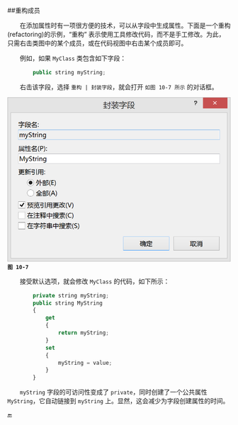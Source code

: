 ##重构成员

&emsp;&emsp;在添加属性时有一项很方便的技术，可以从字段中生成属性。下面是一个重构(refactoring)的示例，“重构” 表示使用工具修改代码，而不是手工修改。为此，只需右击类图中的某个成员，或在代码视图中右击某个成员即可。

&emsp;&emsp;例如，如果 `MyClass` 类包含如下字段：

```javascript
        public string myString;
```

&emsp;&emsp;右击该字段，选择 `重构 | 封装字段`，就会打开 `如图 10-7 所示` 的对话框。


![图 10-7](/assets/10-7.png)
**`图 10-7`**

&emsp;&emsp;接受默认选项，就会修改 `MyClass` 的代码，如下所示：

```javascript
        private string myString;
        public string MyString
        {
            get
            {
                return myString;
            }
            set
            {
                myString = value;
            }
        }
```

&emsp;&emsp;`myString` 字段的可访问性变成了 `private`，同时创建了一个公共属性 `MyString`，它自动链接到 `myString` 上。显然，这会减少为字段创建属性的时间。





🔚